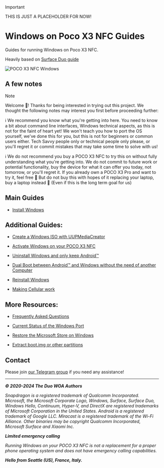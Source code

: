 > [!IMPORTANT]
>  THIS IS JUST A PLACEHOLDER FOR NOW!

# Windows on Poco X3 NFC Guides



Guides for running Windows on Poco X3 NFC.



Heavily based on [Surface Duo guide](https://github.com/WOA-Project/SurfaceDuo-Guides)



![POCO X3 NFC Windows]()



## A few notes



> [!NOTE]
> 
> Welcome 🥰! Thanks for being interested in trying out this project. We thought the following notes may interest you first before proceeding further:
> 
> ℹ️ We recommend you know what you're getting into here. You need to know a bit about command line interfaces, Windows technical aspects, as this is not for the faint of heart yet! We won't teach you how to port the OS yourself, we've done this for you, but this is not for beginners or common users either. Tech Savvy people only or technical people only please, or you'll regret it or commit mistakes that may take some time to solve with us!
> 
> ℹ️ We do not recommend you buy a POCO X3 NFC to try this on without fully understanding what you're getting into. We do not commit to future work or potential functionality, buy the device for what it can offer you today, not tomorrow, or you'll regret it. If you already own a POCO X3 Pro and want to try it, feel free 🙂 But do not buy this with hopes of it replacing your laptop, buy a laptop instead 🙂 (Even if this is the long term goal for us)



## Main Guides



- [Install Windows](/InstallWindows-en.md)



## Additional Guides:



- [Create a Windows ISO with UUPMediaCreator](/InstallWindows-en/ISO/GetWindows.md)

- [Activate Windows on your POCO X3 NFC](https://support.microsoft.com/en-us/windows/activate-windows-c39005d4-95ee-b91e-b399-2820fda32227)

- [Uninstall Windows and only keep Android™](/InstallWindows-en/Uninstall.md)

- [Dual Boot between Android™ and Windows without the need of another Computer](/InstallWindows-en/DualBoot.md)

- [Reinstall Windows](/InstallWindows-en/ReinstallWindows.md)

- [Making Cellular work](/InstallWindows-en/Cellular.md)



## More Resources:



- [Frequently Asked Questions](/FAQ-en.md)

- [Current Status of the Windows Port](/Status-en.md)

- [Restore the Microsoft Store on Windows](/RestoreMicrosoftStore-en.md)

- [Extract boot.img or other partitions](/Other-en/ExtractingPartitions.md)



## Contact



Please join [our Telegram group]() if you need any assistance!



---



_**© 2020-2024 The Duo WOA Authors**_



_Snapdragon is a registered trademark of Qualcomm Incorporated. Microsoft, the Microsoft Corporate Logo, Windows, Surface, Surface Duo, Windows Hello, Continuum, Hyper-V, and DirectX are registered trademarks of Microsoft Corporation in the United States. Android is a registered trademark of Google LLC. Miracast is a registered trademark of the Wi-Fi Alliance. Other binaries may be copyright Qualcomm Incorporated, Microsoft Surface and Xiaomi Inc._



_**Limited emergency calling**_



_Running Windows on your POCO X3 NFC is not a replacement for a proper phone operating system and does not have emergency calling capabilities._



_**Hello from Seattle (US), France, Italy.**_
